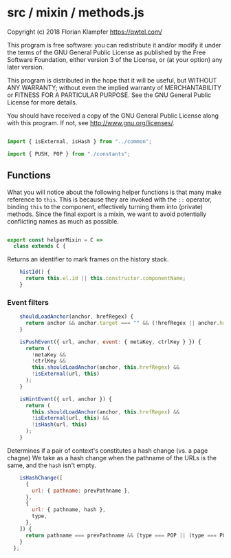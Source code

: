 # src / mixin / methods.js
Copyright (c) 2018 Florian Klampfer <https://qwtel.com/>

This program is free software: you can redistribute it and/or modify
it under the terms of the GNU General Public License as published by
the Free Software Foundation, either version 3 of the License, or
(at your option) any later version.

This program is distributed in the hope that it will be useful,
but WITHOUT ANY WARRANTY; without even the implied warranty of
MERCHANTABILITY or FITNESS FOR A PARTICULAR PURPOSE.  See the
GNU General Public License for more details.

You should have received a copy of the GNU General Public License
along with this program.  If not, see <http://www.gnu.org/licenses/>.


```js

import { isExternal, isHash } from "../common";

import { PUSH, POP } from "./constants";
```

## Functions
What you will notice about the following helper functions is that many make reference to `this`.
This is because they are invoked with the `::` operator, binding `this` to the component,
effectively turning them into (private) methods. Since the final export is a mixin,
we want to avoid potentially conflicting names as much as possible.


```js

export const helperMixin = C =>
  class extends C {
```

Returns an identifier to mark frames on the history stack.


```js
    histId() {
      return this.el.id || this.constructor.componentName;
    }
```

### Event filters


```js
    shouldLoadAnchor(anchor, hrefRegex) {
      return anchor && anchor.target === "" && (!hrefRegex || anchor.href.search(hrefRegex) !== -1);
    }

    isPushEvent({ url, anchor, event: { metaKey, ctrlKey } }) {
      return (
        !metaKey &&
        !ctrlKey &&
        this.shouldLoadAnchor(anchor, this.hrefRegex) &&
        !isExternal(url, this)
      );
    }

    isHintEvent({ url, anchor }) {
      return (
        this.shouldLoadAnchor(anchor, this.hrefRegex) &&
        !isExternal(url, this) &&
        !isHash(url, this)
      );
    }
```

Determines if a pair of context's constitutes a hash change (vs. a page chagne)
We take as a hash change when the pathname of the URLs is the same,
and the `hash` isn't empty.


```js
    isHashChange([
      {
        url: { pathname: prevPathname },
      },
      {
        url: { pathname, hash },
        type,
      },
    ]) {
      return pathname === prevPathname && (type === POP || (type === PUSH && hash !== ""));
    }
  };
```


